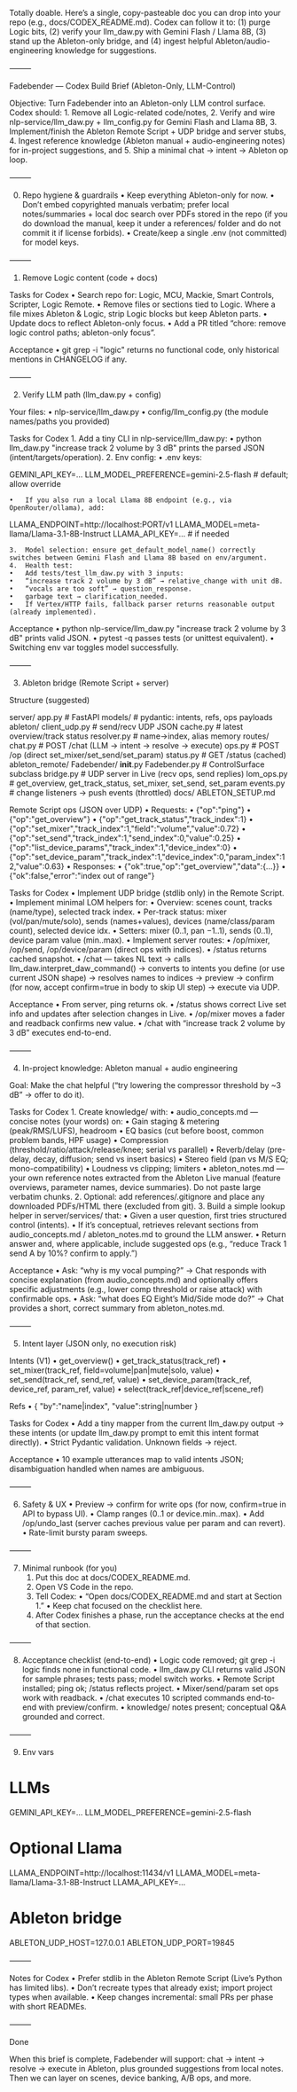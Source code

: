 Totally doable. Here’s a single, copy-pasteable doc you can drop into your repo (e.g., docs/CODEX_README.md). Codex can follow it to: (1) purge Logic bits, (2) verify your llm_daw.py with Gemini Flash / Llama 8B, (3) stand up the Ableton-only bridge, and (4) ingest helpful Ableton/audio-engineering knowledge for suggestions.

⸻

Fadebender — Codex Build Brief (Ableton-Only, LLM-Control)

Objective:
Turn Fadebender into an Ableton-only LLM control surface. Codex should:
	1.	Remove all Logic-related code/notes,
	2.	Verify and wire nlp-service/llm_daw.py + llm_config.py for Gemini Flash and Llama 8B,
	3.	Implement/finish the Ableton Remote Script + UDP bridge and server stubs,
	4.	Ingest reference knowledge (Ableton manual + audio-engineering notes) for in-project suggestions, and
	5.	Ship a minimal chat → intent → Ableton op loop.

⸻

0) Repo hygiene & guardrails
	•	Keep everything Ableton-only for now.
	•	Don’t embed copyrighted manuals verbatim; prefer local notes/summaries + local doc search over PDFs stored in the repo (if you do download the manual, keep it under a references/ folder and do not commit it if license forbids).
	•	Create/keep a single .env (not committed) for model keys.

⸻

1) Remove Logic content (code + docs)

Tasks for Codex
	•	Search repo for: Logic, MCU, Mackie, Smart Controls, Scripter, Logic Remote.
	•	Remove files or sections tied to Logic. Where a file mixes Ableton & Logic, strip Logic blocks but keep Ableton parts.
	•	Update docs to reflect Ableton-only focus.
	•	Add a PR titled “chore: remove logic control paths; ableton-only focus”.

Acceptance
	•	git grep -i "logic" returns no functional code, only historical mentions in CHANGELOG if any.

⸻

2) Verify LLM path (llm_daw.py + config)

Your files:
	•	nlp-service/llm_daw.py
	•	config/llm_config.py (the module names/paths you provided)

Tasks for Codex
	1.	Add a tiny CLI in nlp-service/llm_daw.py:
	•	python llm_daw.py "increase track 2 volume by 3 dB" prints the parsed JSON (intent/targets/operation).
	2.	Env config:
	•	.env keys:

GEMINI_API_KEY=...
LLM_MODEL_PREFERENCE=gemini-2.5-flash   # default; allow override


	•	If you also run a local Llama 8B endpoint (e.g., via OpenRouter/ollama), add:

LLAMA_ENDPOINT=http://localhost:PORT/v1
LLAMA_MODEL=meta-llama/Llama-3.1-8B-Instruct
LLAMA_API_KEY=...   # if needed


	3.	Model selection: ensure get_default_model_name() correctly switches between Gemini Flash and Llama 8B based on env/argument.
	4.	Health test:
	•	Add tests/test_llm_daw.py with 3 inputs:
	•	“increase track 2 volume by 3 dB” → relative_change with unit dB.
	•	“vocals are too soft” → question_response.
	•	garbage text → clarification_needed.
	•	If Vertex/HTTP fails, fallback parser returns reasonable output (already implemented).

Acceptance
	•	python nlp-service/llm_daw.py "increase track 2 volume by 3 dB" prints valid JSON.
	•	pytest -q passes tests (or unittest equivalent).
	•	Switching env var toggles model successfully.

⸻

3) Ableton bridge (Remote Script + server)

Structure (suggested)

server/
  app.py                 # FastAPI
  models/                # pydantic: intents, refs, ops payloads
  ableton/
    client_udp.py        # send/recv UDP JSON
    cache.py             # latest overview/track status
    resolver.py          # name→index, alias memory
  routes/
    chat.py              # POST /chat  (LLM → intent → resolve → execute)
    ops.py               # POST /op    (direct set_mixer/set_send/set_param)
    status.py            # GET /status (cached)
ableton_remote/
  Fadebender/
    __init__.py
    Fadebender.py        # ControlSurface subclass
    bridge.py            # UDP server in Live (recv ops, send replies)
    lom_ops.py           # get_overview, get_track_status, set_mixer, set_send, set_param
    events.py            # change listeners → push events (throttled)
docs/
  ABLETON_SETUP.md

Remote Script ops (JSON over UDP)
	•	Requests:
	•	{"op":"ping"}
	•	{"op":"get_overview"}
	•	{"op":"get_track_status","track_index":1}
	•	{"op":"set_mixer","track_index":1,"field":"volume","value":0.72}
	•	{"op":"set_send","track_index":1,"send_index":0,"value":0.25}
	•	{"op":"list_device_params","track_index":1,"device_index":0}
	•	{"op":"set_device_param","track_index":1,"device_index":0,"param_index":12,"value":0.63}
	•	Responses:
	•	{"ok":true,"op":"get_overview","data":{...}}
	•	{"ok":false,"error":"index out of range"}

Tasks for Codex
	•	Implement UDP bridge (stdlib only) in the Remote Script.
	•	Implement minimal LOM helpers for:
	•	Overview: scenes count, tracks (name/type), selected track index.
	•	Per-track status: mixer (vol/pan/mute/solo), sends (names+values), devices (name/class/param count), selected device idx.
	•	Setters: mixer (0..1, pan −1..1), sends (0..1), device param value (min..max).
	•	Implement server routes:
	•	/op/mixer, /op/send, /op/device/param (direct ops with indices).
	•	/status returns cached snapshot.
	•	/chat — takes NL text → calls llm_daw.interpret_daw_command() → converts to intents you define (or use current JSON shape) → resolves names to indices → preview → confirm (for now, accept confirm=true in body to skip UI step) → execute via UDP.

Acceptance
	•	From server, ping returns ok.
	•	/status shows correct Live set info and updates after selection changes in Live.
	•	/op/mixer moves a fader and readback confirms new value.
	•	/chat with “increase track 2 volume by 3 dB” executes end-to-end.

⸻

4) In-project knowledge: Ableton manual + audio engineering

Goal: Make the chat helpful (“try lowering the compressor threshold by ~3 dB” → offer to do it).

Tasks for Codex
	1.	Create knowledge/ with:
	•	audio_concepts.md — concise notes (your words) on:
	•	Gain staging & metering (peak/RMS/LUFS), headroom
	•	EQ basics (cut before boost, common problem bands, HPF usage)
	•	Compression (threshold/ratio/attack/release/knee; serial vs parallel)
	•	Reverb/delay (pre-delay, decay, diffusion; send vs insert basics)
	•	Stereo field (pan vs M/S EQ; mono-compatibility)
	•	Loudness vs clipping; limiters
	•	ableton_notes.md — your own reference notes extracted from the Ableton Live manual (feature overviews, parameter names, device summaries). Do not paste large verbatim chunks.
	2.	Optional: add references/.gitignore and place any downloaded PDFs/HTML there (excluded from git).
	3.	Build a simple lookup helper in server/services/ that:
	•	Given a user question, first tries structured control (intents).
	•	If it’s conceptual, retrieves relevant sections from audio_concepts.md / ableton_notes.md to ground the LLM answer.
	•	Return answer and, where applicable, include suggested ops (e.g., “reduce Track 1 send A by 10%? confirm to apply.”)

Acceptance
	•	Ask: “why is my vocal pumping?” → Chat responds with concise explanation (from audio_concepts.md) and optionally offers specific adjustments (e.g., lower comp threshold or raise attack) with confirmable ops.
	•	Ask: “what does EQ Eight’s Mid/Side mode do?” → Chat provides a short, correct summary from ableton_notes.md.

⸻

5) Intent layer (JSON only, no execution risk)

Intents (V1)
	•	get_overview()
	•	get_track_status(track_ref)
	•	set_mixer(track_ref, field=volume|pan|mute|solo, value)
	•	set_send(track_ref, send_ref, value)
	•	set_device_param(track_ref, device_ref, param_ref, value)
	•	select(track_ref|device_ref|scene_ref)

Refs
	•	{ "by":"name|index", "value":string|number }

Tasks for Codex
	•	Add a tiny mapper from the current llm_daw.py output → these intents (or update llm_daw.py prompt to emit this intent format directly).
	•	Strict Pydantic validation. Unknown fields → reject.

Acceptance
	•	10 example utterances map to valid intents JSON; disambiguation handled when names are ambiguous.

⸻

6) Safety & UX
	•	Preview → confirm for write ops (for now, confirm=true in API to bypass UI).
	•	Clamp ranges (0..1 or device.min..max).
	•	Add /op/undo_last (server caches previous value per param and can revert).
	•	Rate-limit bursty param sweeps.

⸻

7) Minimal runbook (for you)
	1.	Put this doc at docs/CODEX_README.md.
	2.	Open VS Code in the repo.
	3.	Tell Codex:
	•	“Open docs/CODEX_README.md and start at Section 1.”
	•	Keep chat focused on the checklist here.
	4.	After Codex finishes a phase, run the acceptance checks at the end of that section.

⸻

8) Acceptance checklist (end-to-end)
	•	Logic code removed; git grep -i logic finds none in functional code.
	•	llm_daw.py CLI returns valid JSON for sample phrases; tests pass; model switch works.
	•	Remote Script installed; ping ok; /status reflects project.
	•	Mixer/send/param set ops work with readback.
	•	/chat executes 10 scripted commands end-to-end with preview/confirm.
	•	knowledge/ notes present; conceptual Q&A grounded and correct.

⸻

9) Env vars

# LLMs
GEMINI_API_KEY=...
LLM_MODEL_PREFERENCE=gemini-2.5-flash
# Optional Llama
LLAMA_ENDPOINT=http://localhost:11434/v1
LLAMA_MODEL=meta-llama/Llama-3.1-8B-Instruct
LLAMA_API_KEY=...

# Ableton bridge
ABLETON_UDP_HOST=127.0.0.1
ABLETON_UDP_PORT=19845


⸻

Notes for Codex
	•	Prefer stdlib in the Ableton Remote Script (Live’s Python has limited libs).
	•	Don’t recreate types that already exist; import project types when available.
	•	Keep changes incremental: small PRs per phase with short READMEs.

⸻

Done

When this brief is complete, Fadebender will support:
chat → intent → resolve → execute in Ableton, plus grounded suggestions from local notes. Then we can layer on scenes, device banking, A/B ops, and more.